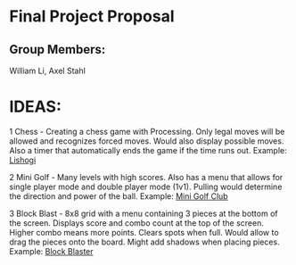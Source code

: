 # Final Project Proposal

## Group Members:

William Li, Axel Stahl

# IDEAS:

1 Chess - Creating a chess game with Processing. Only legal moves will be allowed and recognizes forced moves. Would also display possible moves. Also a timer that automatically ends the game if the time runs out.
Example: [Lishogi](https://lichess.org/analysis)

2 Mini Golf - Many levels with high scores. Also has a menu that allows for single player mode and double player mode (1v1). Pulling would determine the direction and power of the ball.
Example: [Mini Golf Club](https://www.crazygames.com/game/mini-golf-club)

3 Block Blast - 8x8 grid with a menu containing 3 pieces at the bottom of the screen. Displays score and combo count at the top of the screen. Higher combo means more points. Clears spots when full. Would allow to drag the pieces onto the board. Might add shadows when placing pieces.
Example: [Block Blaster](https://www.crazygames.com/game/block-puzzle-master)
